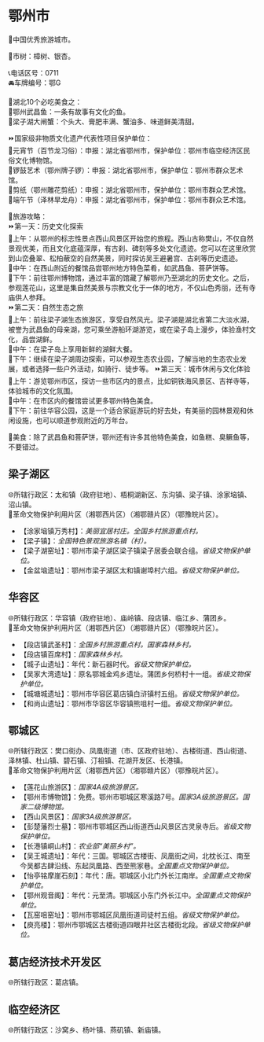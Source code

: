 # 鄂州市  
🏅中国优秀旅游城市。  
  
🌳市树：樟树、银杏。  
  
📞电话区号：0711  
🚘车牌编号：鄂G  
  
🍴湖北10个必吃美食之：  
🔸鄂州武昌鱼：一条有故事有文化的鱼。  
🔸梁子湖大闸蟹：个头大、膏肥丰满、蟹油多、味道鲜美清甜。 
  
⏩国家级非物质文化遗产代表性项目保护单位：  
🔸元宵节（百节龙习俗）：申报：湖北省鄂州市，保护单位：鄂州市临空经济区民俗文化博物馆。  
🔸锣鼓艺术（鄂州牌子锣）：申报：湖北省鄂州市，保护单位：鄂州市群众艺术馆。  
🔸剪纸（鄂州雕花剪纸）：申报：湖北省鄂州市，保护单位：鄂州市群众艺术馆。  
🔸端午节（泽林旱龙舟）：申报：湖北省鄂州市，保护单位：鄂州市群众艺术馆。    
  
🧭旅游攻略：     
⏩第一天：历史文化探索  
🔸上午：从鄂州的标志性景点西山风景区开始您的旅程。西山古称樊山，不仅自然景观优美，而且文化底蕴深厚，有古刹、碑刻等多处文化遗迹。您可以在这里欣赏到山峦叠翠、松柏蔽空的自然美景，同时探访吴王避暑宫、古刹等历史遗迹。  
🔸中午：在西山附近的餐馆品尝鄂州地方特色菜肴，如武昌鱼、菩萨饼等。  
🔸下午：前往鄂州博物馆，通过丰富的馆藏了解鄂州乃至湖北的历史文化。之后，参观莲花山，这里是集自然美景与宗教文化于一体的地方，不仅山色秀丽，还有寺庙供人参拜。  
⏩第二天：自然生态之旅  
🔸上午：前往梁子湖生态旅游区，享受自然风光。梁子湖是湖北省第二大淡水湖，被誉为武昌鱼的母亲湖，您可乘坐游船环湖游览，或在梁子岛上漫步，体验渔村文化，品尝湖鲜。  
🔸中午：在梁子岛上享用新鲜的湖鲜大餐。  
🔸下午：继续在梁子湖周边探索，可以参观生态农业园，了解当地的生态农业发展，或者选择一些户外活动，如骑行、徒步等。
⏩第三天：城市休闲与文化体验  
🔸上午：游览鄂州市区，探访一些市区内的景点，比如铜铁海风景区、吉祥寺等，体验城市的文化氛围。  
🔸中午：在市区内的餐馆尝试更多鄂州特色美食。  
🔸下午：前往华容公园，这是一个适合家庭游玩的好去处，有美丽的园林景观和休闲设施，也可以顺道参观附近的万年台。    
  
🍴美食：除了武昌鱼和菩萨饼，鄂州还有许多其他特色美食，如鱼糕、臭鳜鱼等，不要错过。

## 梁子湖区  
🌐所辖行政区：太和镇（政府驻地）、梧桐湖新区、东沟镇、梁子镇、涂家垴镇、沼山镇。  
🚩革命文物保护利用片区（湘鄂西片区）（湘鄂赣片区）（鄂豫皖片区）。  
  
* 【涂家垴镇万秀村】：*美丽宜居村庄。全国乡村旅游重点村。*  
* 【梁子镇】：*全国特色景观旅游名镇（村）。*  
* 【梁子湖窑址】：鄂州市梁子湖区梁子镇梁子居委会联合组。*省级文物保护单位。*  
* 【金盆垴遗址】：鄂州市梁子湖区太和镇谢埠村六组。*省级文物保护单位。*  

## 华容区  
🌐所辖行政区：华容镇（政府驻地）、庙岭镇、段店镇、临江乡、蒲团乡。  
🚩革命文物保护利用片区（湘鄂西片区）（湘鄂赣片区）（鄂豫皖片区）。  
  
* 【段店镇武圣村】：*全国乡村旅游重点村。国家森林乡村。*  
* 【段店镇百席村】：*国家森林乡村。*  
* 【城子山遗址】：年代：新石器时代。*省级文物保护单位。*  
* 【吴家大湾遗址】：原名鄂城金鸡乡遗址。蒲团乡何桥村十一组。*省级文物保护单位。*  
* 【城塘城遗址】：鄂州市华容区葛店镇白浒镇村五组。*省级文物保护单位。*  
* 【和尚山遗址】：鄂州市华容区华容镇熊咀村一组。*省级文物保护单位。*  

## 鄂城区  
🌐所辖行政区：樊口街办、凤凰街道（市、区政府驻地）、古楼街道、西山街道、泽林镇、杜山镇、碧石镇、汀祖镇、花湖开发区、长港镇。  
🚩革命文物保护利用片区（湘鄂西片区）（湘鄂赣片区）（鄂豫皖片区）。  
  
* 【莲花山旅游区】：*国家4A级旅游景区。*  
* 【鄂州市博物馆】：免费。鄂州市鄂城区寒溪路7号。*国家3A级旅游景区。国家二级博物馆。*  
* 【西山风景区】：*国家3A级旅游景区。*  
* 【彭楚藩烈士墓】：鄂州市鄂城区西山街道西山风景区古灵泉寺后。*省级文物保护单位。*  
* 【长港镇峒山村】：*农业部“美丽乡村”。*  
* 【吴王城遗址】：年代：三国。鄂城区古楼街、凤凰街之间，北枕长江、南至今吴都古肆沿线、东起凤凰路、西至熊家巷。*全国重点文物保护单位。*  
* 【怡亭铭摩崖石刻】：年代：唐。鄂城区小北门外长江南岸。*全国重点文物保护单位。*  
* 【鄂州观音阁】：年代：元至清。鄂城区小东门外长江中。*全国重点文物保护单位。*  
* 【瓦窑咀窑址】：鄂州市鄂城区凤凰街道司徒村五组。*省级文物保护单位。*  
* 【庾亮楼】：鄂州市鄂城区古楼街道四眼井社区古楼街北段。*省级文物保护单位。*  

## 葛店经济技术开发区  
🌐所辖行政区：葛店镇。  

## 临空经济区  
🌐所辖行政区：沙窝乡、杨叶镇、燕矶镇、新庙镇。  
